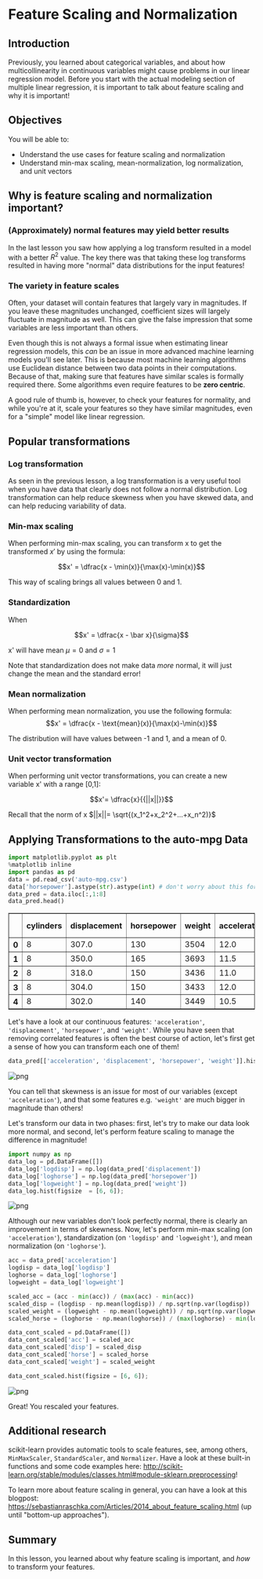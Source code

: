 
# Feature Scaling and Normalization

## Introduction

Previously, you learned about categorical variables, and about how multicollinearity in continuous variables might cause problems in our linear regression model. Before you start with the actual modeling section of multiple linear regression, it is important to talk about feature scaling and why it is important!

## Objectives
You will be able to:
* Understand the use cases for feature scaling and normalization 
* Understand min-max scaling, mean-normalization, log normalization, and unit vectors

## Why is feature scaling and normalization important?

### (Approximately) normal features may yield better results

In the last lesson you saw how applying a log transform resulted in a model with a better $R^2$ value. The key there was that taking these log transforms resulted in having more "normal" data distributions for the input features!

### The variety in feature scales

Often, your dataset will contain features that largely vary in magnitudes. If you leave these magnitudes unchanged, coefficient sizes will largely fluctuate in magnitude as well. This can give the false impression that some variables are less important than others.

Even though this is not always a formal issue when estimating linear regression models, this *can* be an issue in more advanced machine learning models you'll see later. This is because most machine learning algorithms use Euclidean distance between two data points in their computations. Because of that, making sure that features have similar scales is formally required there. Some algorithms even require features to be **zero centric**.

A good rule of thumb is, however, to check your features for normality, and while you're at it, scale your features so they have similar magnitudes, even for a "simple" model like linear regression.

## Popular transformations

### Log transformation

As seen in the previous lesson, a log transformation is a very useful tool when you have data that clearly does not follow a normal distribution. Log transformation can help reduce skewness when you have skewed data, and can help reducing variability of data. 


### Min-max scaling

When performing min-max scaling, you can transform x to get the transformed $x'$ by using the formula:

$$x' = \dfrac{x - \min(x)}{\max(x)-\min(x)}$$

This way of scaling brings all values between 0 and 1. 

### Standardization

When 

$$x' = \dfrac{x - \bar x}{\sigma}$$

x' will have mean $\mu = 0$ and $\sigma = 1$

Note that standardization does not make data $more$ normal, it will just change the mean and the standard error!

### Mean normalization
When performing mean normalization, you use the following formula:
$$x' = \dfrac{x - \text{mean}(x)}{\max(x)-\min(x)}$$

The distribution will have values between -1 and 1, and a mean of 0.

### Unit vector transformation
 When performing unit vector transformations, you can create a new variable x' with a range [0,1]:
 
$$x'= \dfrac{x}{{||x||}}$$


Recall that the norm of x $||x||= \sqrt{(x_1^2+x_2^2+...+x_n^2)}$

## Applying Transformations to the auto-mpg Data


```python
import matplotlib.pyplot as plt
%matplotlib inline
import pandas as pd
data = pd.read_csv('auto-mpg.csv')
data['horsepower'].astype(str).astype(int) # don't worry about this for now
data_pred = data.iloc[:,1:8]
data_pred.head()
```




<div>
<style scoped>
    .dataframe tbody tr th:only-of-type {
        vertical-align: middle;
    }

    .dataframe tbody tr th {
        vertical-align: top;
    }

    .dataframe thead th {
        text-align: right;
    }
</style>
<table border="1" class="dataframe">
  <thead>
    <tr style="text-align: right;">
      <th></th>
      <th>cylinders</th>
      <th>displacement</th>
      <th>horsepower</th>
      <th>weight</th>
      <th>acceleration</th>
      <th>model year</th>
      <th>origin</th>
    </tr>
  </thead>
  <tbody>
    <tr>
      <th>0</th>
      <td>8</td>
      <td>307.0</td>
      <td>130</td>
      <td>3504</td>
      <td>12.0</td>
      <td>70</td>
      <td>1</td>
    </tr>
    <tr>
      <th>1</th>
      <td>8</td>
      <td>350.0</td>
      <td>165</td>
      <td>3693</td>
      <td>11.5</td>
      <td>70</td>
      <td>1</td>
    </tr>
    <tr>
      <th>2</th>
      <td>8</td>
      <td>318.0</td>
      <td>150</td>
      <td>3436</td>
      <td>11.0</td>
      <td>70</td>
      <td>1</td>
    </tr>
    <tr>
      <th>3</th>
      <td>8</td>
      <td>304.0</td>
      <td>150</td>
      <td>3433</td>
      <td>12.0</td>
      <td>70</td>
      <td>1</td>
    </tr>
    <tr>
      <th>4</th>
      <td>8</td>
      <td>302.0</td>
      <td>140</td>
      <td>3449</td>
      <td>10.5</td>
      <td>70</td>
      <td>1</td>
    </tr>
  </tbody>
</table>
</div>



Let's have a look at our continuous features: `'acceleration'`, `'displacement'`, `'horsepower'`, and `'weight'`. While you have seen that removing correlated features is often the best course of action, let's first get a sense of how you can transform each one of them!


```python
data_pred[['acceleration', 'displacement', 'horsepower', 'weight']].hist(figsize  = [6, 6]); 
```


![png](index_files/index_13_0.png)


You can tell that skewness is an issue for most of our variables (except `'acceleration'`), and that some features e.g. `'weight'` are much bigger in magnitude than others!

Let's transform our data in two phases: first, let's try to make our data look more normal, and second, let's perform feature scaling to manage the difference in magnitude!


```python
import numpy as np
data_log = pd.DataFrame([])
data_log['logdisp'] = np.log(data_pred['displacement'])
data_log['loghorse'] = np.log(data_pred['horsepower'])
data_log['logweight'] = np.log(data_pred['weight'])
data_log.hist(figsize  = [6, 6]);
```


![png](index_files/index_15_0.png)


Although our new variables don't look perfectly normal, there is clearly an improvement in terms of skewness. Now, let's perform min-max scaling (on `'acceleration'`), standardization (on `'logdisp'` and `'logweight'`), and mean normalization (on `'loghorse'`). 


```python
acc = data_pred['acceleration']
logdisp = data_log['logdisp']
loghorse = data_log['loghorse']
logweight = data_log['logweight']

scaled_acc = (acc - min(acc)) / (max(acc) - min(acc))
scaled_disp = (logdisp - np.mean(logdisp)) / np.sqrt(np.var(logdisp))
scaled_weight = (logweight - np.mean(logweight)) / np.sqrt(np.var(logweight))
scaled_horse = (loghorse - np.mean(loghorse)) / (max(loghorse) - min(loghorse))

data_cont_scaled = pd.DataFrame([])
data_cont_scaled['acc'] = scaled_acc
data_cont_scaled['disp'] = scaled_disp
data_cont_scaled['horse'] = scaled_horse
data_cont_scaled['weight'] = scaled_weight

data_cont_scaled.hist(figsize = [6, 6]);
```


![png](index_files/index_17_0.png)


Great! You rescaled your features.

## Additional research

scikit-learn provides automatic tools to scale features, see, among others, `MinMaxScaler`, `StandardScaler`, 
and `Normalizer`. Have a look at these built-in functions and some code examples here: http://scikit-learn.org/stable/modules/classes.html#module-sklearn.preprocessing!

To learn more about feature scaling in general, you can have a look at this blogpost: https://sebastianraschka.com/Articles/2014_about_feature_scaling.html (up until "bottom-up approaches").

## Summary
In this lesson, you learned about why feature scaling is important, and *how* to transform your features.
